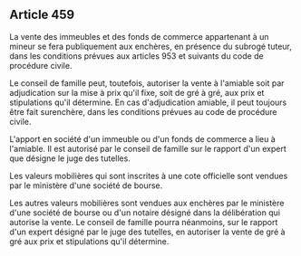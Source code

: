 Article 459
----
La vente des immeubles et des fonds de commerce appartenant à un mineur se fera
publiquement aux enchères, en présence du subrogé tuteur, dans les conditions
prévues aux articles 953 et suivants du code de procédure civile.

Le conseil de famille peut, toutefois, autoriser la vente à l'amiable soit par
adjudication sur la mise à prix qu'il fixe, soit de gré à gré, aux prix et
stipulations qu'il détermine. En cas d'adjudication amiable, il peut toujours
être fait surenchère, dans les conditions prévues au code de procédure civile.

L'apport en société d'un immeuble ou d'un fonds de commerce a lieu à l'amiable.
Il est autorisé par le conseil de famille sur le rapport d'un expert que désigne
le juge des tutelles.

Les valeurs mobilières qui sont inscrites à une cote officielle sont vendues par
le ministère d'une société de bourse.

Les autres valeurs mobilières sont vendues aux enchères par le ministère d'une
société de bourse ou d'un notaire désigné dans la délibération qui autorise la
vente. Le conseil de famille pourra néanmoins, sur le rapport d'un expert
désigné par le juge des tutelles, en autoriser la vente de gré à gré aux prix et
stipulations qu'il détermine.
